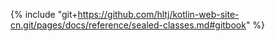 {% include "git+https://github.com/hltj/kotlin-web-site-cn.git/pages/docs/reference/sealed-classes.md#gitbook" %}
